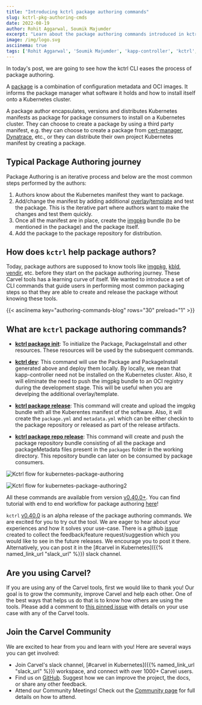 ```yaml
---
title: "Introducing kctrl package authoring commands"
slug: kctrl-pkg-authoring-cmds
date: 2022-08-19
author: Rohit Aggarwal, Soumik Majumder
excerpt: "Learn about the package authoring commands introduced in kctrl and how it makes it easier for package authors to create Carvel packages."
image: /img/logo.svg
asciinema: true
tags: ['Rohit Aggarwal', 'Soumik Majumder', 'kapp-controller', 'kctrl', 'carvel']
---
```


In today's post, we are going to see how the kctrl CLI eases the process of package authoring.

A [package](https://carvel.dev/kapp-controller/docs/latest/packaging/#package) is a combination of configuration metadata and OCI images. It informs the package manager what software it holds and how to install itself onto a Kubernetes cluster.

A package author encapsulates, versions and distributes Kubernetes manifests as package for package consumers to install on a Kubernetes cluster. They can choose to create a package by using a third party manifest, e.g. they can choose to create a package from [cert-manager](https://cert-manager.io/), [Dynatrace](https://www.dynatrace.com/), etc., or they can distribute their own project Kubernetes manifest by creating a package.


## Typical Package Authoring journey
Package Authoring is an iterative process and below are the most common steps performed by the authors:
1. Authors know about the Kubernetes manifest they want to package.
2. Add/change the manifest by adding additional [overlay](https://carvel.dev/ytt/docs/latest/ytt-overlays/)/[template](https://carvel.dev/ytt/docs/latest/#templating) and test the package. This is the iterative part where authors want to make the changes and test them quickly.
3. Once all the manifest are in place, create the [imgpkg](https://carvel.dev/imgpkg/) bundle (to be mentioned in the package) and the package itself.
4. Add the package to the package repository for distribution.

## How does `kctrl` help package authors?
Today, package authors are supposed to know tools like [imgpkg](https://carvel.dev/imgpkg/), [kbld](https://carvel.dev/kbld/), [vendir](https://carvel.dev/vendir/), etc. before they start on the package authoring journey. These Carvel tools has a learning curve of itself. We wanted to introduce a set of CLI commands that guide users in performing most common packaging steps so that they are able to create and release the package without knowing these tools.

{{< asciinema key="authoring-commands-blog" rows="30" preload="1" >}}

## What are `kctrl` package authoring commands?
* [**kctrl package init**](/kapp-controller/docs/latest/authoring-command/#initialising-the-package): To initialize the Package, PackageInstall and other resources. These resources will be used by the subsequent commands.

* [**kctrl dev**](/kapp-controller/docs/latest/authoring-command/#dev): This command will use the Package and PackageInstall generated above and deploy them locally. By locally, we mean that kapp-controller need not be installed on the Kubernetes cluster. Also, it will eliminate the need to push the imgpkg bundle to an OCI registry during the development stage. This will be useful when you are develping the additional overlay/template.

* [**kctrl package release**](/kapp-controller/docs/latest/authoring-command/#releasing-the-package): This command will create and upload the imgpkg bundle with all the Kuberentes manifest of the software. Also, it will create the `package.yml` and `metadata.yml` which can be either checkin to the package repository or released as part of the release artifacts.

* [**kctrl package repo release**](/kapp-controller/docs/latest/authoring-command/#releasing-a-package-repository): This command will create and push the package repository bundle consisting of all the package and packageMetadata files present in the `packages` folder in the working directory. This repository bundle can later on be consumed by package consumers.

![Kctrl flow for kubernetes-package-authoring](/images/blog/introducing-kctrl-package-authoring-commands.png)

![Kctrl flow for kubernetes-package-authoring2](/images/blog/introducing-kctrl-package-authoring-commands2.png)

All these commands are available from version [v0.40.0+](https://github.com/vmware-tanzu/carvel-kapp-controller/releases/latest). You can find tutorial with end to end workflow for package authoring [here](/kapp-controller/docs/latest/kctrl-package-authoring.md)!

`kctrl` [v0.40.0](https://github.com/vmware-tanzu/carvel-kapp-controller/releases/tag/v0.40.0) is an alpha release of the package authoring commands. We are excited for you to try out the tool. We are eager to hear about your experiences and how it solves your use-case. There is a github [issue](https://github.com/vmware-tanzu/carvel-kapp-controller/issues/831) created to collect the feedback/feature request/suggestion which you would like to see in the future releases. We encourage you to post it there. Alternatively, you can post it in the [#carvel in Kubernetes]({{% named_link_url "slack_url" %}}) slack channel.

## Are you using Carvel?

If you are using any of the Carvel tools, first we would like to thank you! Our goal is to grow the community, improve Carvel and help each other. One of the best ways that helps us do that is to know how others are using the tools. Please add a comment to [this pinned issue](https://github.com/vmware-tanzu/carvel/issues/213) with details on your use case with any of the Carvel tools.

## Join the Carvel Community

We are excited to hear from you and learn with you! Here are several ways you can get involved:

* Join Carvel's slack channel, [#carvel in Kubernetes]({{% named_link_url "slack_url" %}}) workspace, and connect with over 1000+ Carvel users.
* Find us on [GitHub](https://github.com/vmware-tanzu/carvel). Suggest how we can improve the project, the docs, or share any other feedback.
* Attend our Community Meetings! Check out the [Community page](/community/) for full details on how to attend.